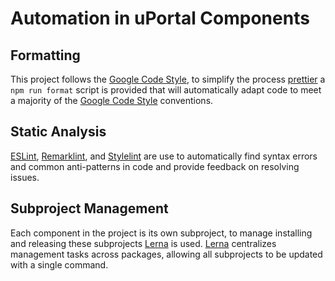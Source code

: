 # Automation in uPortal Components

## Formatting

This project follows the [Google Code Style][], to simplify the process
[prettier][] a `npm run format` script is provided that will automatically adapt
code to meet a majority of the [Google Code Style][] conventions.

## Static Analysis

[ESLint][], [Remarklint][], and [Stylelint][] are use to automatically find
syntax errors and common anti-patterns in code and provide feedback on resolving
issues.

## Subproject Management

Each component in the project is its own subproject, to manage installing and
releasing these subprojects [Lerna][] is used. [Lerna][] centralizes
management tasks across packages, allowing all subprojects to be updated with
a single command.

[eslint]: https://eslint.org/
[google code style]: https://google.github.io/styleguide/jsguide.html
[lerna]: https://lernajs.io/
[prettier]: https://prettier.io/
[remarklint]: https://github.com/remarkjs/remark-lint
[stylelint]: https://stylelint.io/

